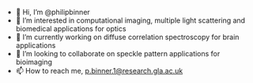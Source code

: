 - 👋 Hi, I’m @philipbinner
- 👀 I’m interested in computational imaging, multiple light scattering and biomedical applications for optics
- 🌱 I’m currently working on diffuse correlation spectroscopy for brain applications
- 💞️ I’m looking to collaborate on speckle pattern applications for bioimaging
- 📫 How to reach me, p.binner.1@research.gla.ac.uk

<!---
philipbinner/philipbinner is a ✨ special ✨ repository because its `README.md` (this file) appears on your GitHub profile.
You can click the Preview link to take a look at your changes.
--->

